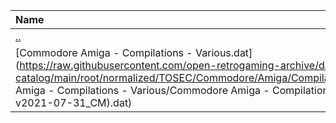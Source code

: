 |Name|Size|
|:---|---:|
|[..](../index.html)|DIR|
|[Commodore Amiga - Compilations - Various.dat](https://raw.githubusercontent.com/open-retrogaming-archive/dat-catalog/main/root/normalized/TOSEC/Commodore/Amiga/Compilations/Various/Commodore Amiga - Compilations - Various/Commodore Amiga - Compilations - Various (TOSEC-v2021-07-31_CM).dat)|260797|
